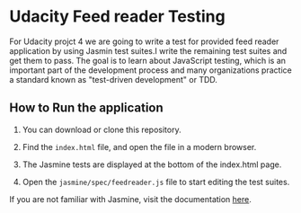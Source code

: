 # Udacity Feed reader Testing

For Udacity projct 4 we are going to write a test for provided feed reader application by using Jasmin test suites.I write the remaining test suites and get them to pass. The goal is to learn about JavaScript testing, which is an important part of the development process and many organizations practice a standard known as "test-driven development" or TDD.

## How to Run the application

1. You can download or clone this repository.

2. Find the `index.html` file, and open the file in a modern browser.

3. The Jasmine tests are displayed at the bottom of the index.html page. 

4. Open the `jasmine/spec/feedreader.js` file to start editing the test suites.

If you are not familiar with Jasmine, visit the documentation [here](https://jasmine.github.io/ "Jasmine Documentation").
